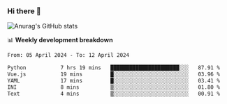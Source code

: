### Hi there 👋
![Anurag's GitHub stats](https://github-readme-stats.vercel.app/api?username=jami1024&show_icons=true&theme=radical)

📊 **Weekly development breakdown**
<!--START_SECTION:waka-->

```txt
From: 05 April 2024 - To: 12 April 2024

Python           7 hrs 19 mins   ██████████████████████░░░   87.91 %
Vue.js           19 mins         █░░░░░░░░░░░░░░░░░░░░░░░░   03.96 %
YAML             17 mins         █░░░░░░░░░░░░░░░░░░░░░░░░   03.41 %
INI              8 mins          ▒░░░░░░░░░░░░░░░░░░░░░░░░   01.80 %
Text             4 mins          ▒░░░░░░░░░░░░░░░░░░░░░░░░   00.91 %
```

<!--END_SECTION:waka-->
<!--
**jami1024/jami1024** is a ✨ _special_ ✨ repository because its `README.md` (this file) appears on your GitHub profile.

Here are some ideas to get you started:

- 🔭 I’m currently working on ...
- 🌱 I’m currently learning ...
- 👯 I’m looking to collaborate on ...
- 🤔 I’m looking for help with ...
- 💬 Ask me about ...
- 📫 How to reach me: ...
- 😄 Pronouns: ...
- ⚡ Fun fact: ...
-->
